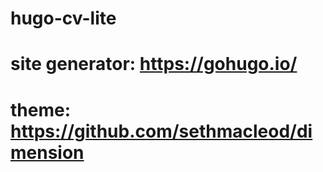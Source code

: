 # hugo-cv-lite
# site generator: https://gohugo.io/
# theme: https://github.com/sethmacleod/dimension
